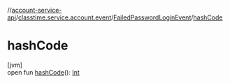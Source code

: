 //[account-service-api](../../../index.md)/[classtime.service.account.event](../index.md)/[FailedPasswordLoginEvent](index.md)/[hashCode](hash-code.md)

# hashCode

[jvm]\
open fun [hashCode](hash-code.md)(): [Int](https://kotlinlang.org/api/latest/jvm/stdlib/kotlin/-int/index.html)
